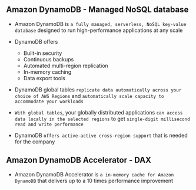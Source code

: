 ## Amazon DynamoDB - Managed NoSQL database

- Amazon DynamoDB is `a fully managed, serverless, NoSQL key-value database` designed to run high-performance applications at any scale

- DynamoDB offers

  - Built-in security
  - Continuous backups
  - Automated multi-region replication
  - In-memory caching
  - Data export tools

- DynamoDB global tables `replicate data automatically across your choice of AWS Regions` and `automatically scale capacity to accommodate your workloads`

- `With global tables`, your globally distributed applications `can access data locally in the selected regions` to get `single-digit millisecond read and write performance`

- DynamoDB `offers active-active cross-region support` that is needed for the company

## Amazon DynamoDB Accelerator - DAX

- Amazon DynamoDB Accelerator is `a in-memory cache for Amazon DynamoDB` that delivers up to a 10 times performance improvement
